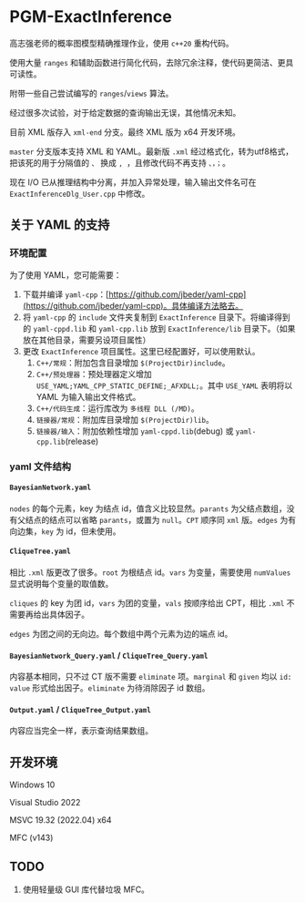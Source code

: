# PGM-ExactInference

高志强老师的概率图模型精确推理作业，使用 `c++20` 重构代码。

使用大量 `ranges` 和辅助函数进行简化代码，去除冗余注释，使代码更简洁、更具可读性。

附带一些自己尝试编写的 `ranges`/`views` 算法。

经过很多次试验，对于给定数据的查询输出无误，其他情况未知。

目前 XML 版存入 `xml-end` 分支。最终 XML 版为 x64 开发环境。

`master` 分支版本支持 XML 和 YAML。最新版 `.xml` 经过格式化，转为utf8格式，把该死的用于分隔值的 `、` 换成 `, `，且修改代码不再支持 `、，；`。

现在 I/O 已从推理结构中分离，并加入异常处理，输入输出文件名可在 `ExactInferenceDlg_User.cpp` 中修改。

## 关于 YAML 的支持

### 环境配置

为了使用 YAML，您可能需要：

1. 下载并编译 `yaml-cpp`：[https://github.com/jbeder/yaml-cpp](https://github.com/jbeder/yaml-cpp)。具体编译方法略去。
2. 将 `yaml-cpp` 的 `include` 文件夹复制到 `ExactInference` 目录下。将编译得到的 `yaml-cppd.lib` 和 `yaml-cpp.lib` 放到 `ExactInference/lib` 目录下。（如果放在其他目录，需要另设项目属性）
3. 更改 `ExactInference` 项目属性。这里已经配置好，可以使用默认。
   1. `C++/常规`：附加包含目录增加 `$(ProjectDir)include`。
   2. `C++/预处理器`：预处理器定义增加 `USE_YAML;YAML_CPP_STATIC_DEFINE;_AFXDLL;`。其中 `USE_YAML` 表明将以 YAML 为输入输出文件格式。
   3. `C++/代码生成`：运行库改为 `多线程 DLL (/MD)`。
   4. `链接器/常规`：附加库目录增加 `$(ProjectDir)lib`。
   5. `链接器/输入`：附加依赖性增加 `yaml-cppd.lib`(debug) 或 `yaml-cpp.lib`(release)

### yaml 文件结构

#### `BayesianNetwork.yaml`

`nodes` 的每个元素，key 为结点 id，值含义比较显然。`parants` 为父结点数组，没有父结点的结点可以省略 `parants`，或置为 `null`。`CPT` 顺序同 `xml` 版。`edges` 为有向边集，`key` 为 id，但未使用。

#### `CliqueTree.yaml`

相比 `.xml` 版更改了很多。`root` 为根结点 id。`vars` 为变量，需要使用 `numValues` 显式说明每个变量的取值数。

`cliques` 的 key 为团 id，`vars` 为团的变量，`vals` 按顺序给出 CPT，相比 `.xml` 不需要再给出具体因子。

`edges` 为团之间的无向边。每个数组中两个元素为边的端点 id。

#### `BayesianNetwork_Query.yaml` / `CliqueTree_Query.yaml`

内容基本相同，只不过 CT 版不需要 `eliminate` 项。`marginal` 和 `given` 均以 `id: value` 形式给出因子。`eliminate` 为待消除因子 id 数组。

#### `Output.yaml` / `CliqueTree_Output.yaml`

内容应当完全一样，表示查询结果数组。

## 开发环境

Windows 10

Visual Studio 2022

MSVC 19.32 (2022.04) x64

MFC (v143)

## TODO

1. 使用轻量级 GUI 库代替垃圾 MFC。